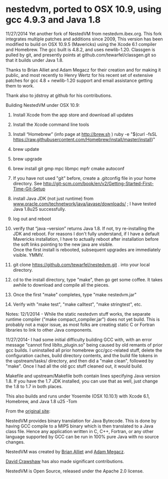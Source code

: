 nestedvm, ported to OSX 10.9, using gcc 4.9.3 and Java 1.8
========

11/27/2014
Yet another fork of NestedVM from nestedvm.ibex.org.  This fork integrates multiple patches and additions since 2009,
This version has been modified to build on OSX 10.9.5 (Mavericks) using the Xcode 6.1 compiler and Homebrew.
The gcc built is 4.8.2, and uses newlib-1.20.  Classgen is pulled by git, and presently points at github.com/tewarfel/classgen.git
so that it builds under Java 1.8.

Thanks to Brian Alliet and Adam Megacz for their creation and for making it public, and most recently to Henry Wertz for his 
recent set of extensive patches for gcc 4.8 + newlib-1.20 support and email assistance getting them to work.

Thank also to jdstroy at github for his contributions.


Building NestedVM under OSX 10.9:

1) Install Xcode from the app store and download all updates 

2) Install the Xcode command line tools

3) Install “Homebrew” (info page at http://brew.sh )
      ruby -e "$(curl -fsSL https://raw.githubusercontent.com/Homebrew/install/master/install)"

4) brew update

5) brew upgrade

6) brew install git gmp mpc libmpc mpfr cmake autoconf

7) If you have not used "git" before, create a .gitconfig file in your home directory.  See 
  http://git-scm.com/book/en/v2/Getting-Started-First-Time-Git-Setup

8) install Java JDK (not just runtime) from www.oracle.com/technetwork/java/javase/downloads/ ; I have tested Java 1.8u25 successfully.

9) log out and reboot

10) verify that “java –version” returns Java 1.8.
If not, try re-installing the JDK and reboot.  For reasons I don't fully understand, if I have a  default Mavericks installation,
I have to actually reboot after installation before the soft links pointing to the new java are visible.  
Once the first install is rebooted, subsequent upgrades are immediately visible. YMMV.

11) git clone  https://github.com/tewarfel/nestedvm.git .    into your local directory.

12) cd to the install directory, type "make", then go get some coffee.  It takes awhile to download and compile all the pieces.

13) Once the first "make" completes, type "make nestedvm.jar"

14) Verify with "make test", "make calltest", "make stringtest", etc. 


Notes: 
12/1/2014 - While the static nestedvm stuff works, the separate runtime compiler ("make compact_compiler.jar") does not yet build. This
is probably not a major issue, as most folks are creating static C or Fortran libraries to link to other Java components.

11/27/2014-
I had some initial difficulty building GCC with, with an error message "cannot find liblto_plugin.so" 
being caused by old remants of prior gcc builds.  I uninstalled all prior homebrew gcc/gcc-related stuff, delete the configuration caches,
build directory contents, and the build file tokens in the upstream/tasks/ directory, and then did a "make clean", followed by "make".
Once I had all the old gcc stuff cleaned out, it would build.  

Makefile and upstream/Makefile both contain lines specifying Java version 1.8.  If you have the 1.7 JDK installed, 
you can use that as well, just change the 1.8 to 1.7 in both places.

This also builds and runs under Yosemite (OSX 10.10.1) with Xcode 6.1, Homebrew, and Java 1.8 u25
 -Tom


From the [original site](http://nestedvm.ibex.org/):

NestedVM provides binary translation for Java Bytecode. This is done by having GCC compile to a MIPS binary which is then translated to a Java class file. Hence any application written in C, C++, Fortran, or any other language supported by GCC can be run in 100% pure Java with no source changes.

NestedVM was created by [Brian Alliet](http://www.brianweb.net/) and [Adam Megacz](http://www.megacz.com/).

[David Crawshaw](http://www.zentus.com/) has also made significant contributions.

NestedVM is Open Source, released under the Apache 2.0 license. 

